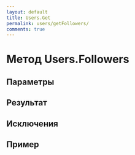 ```yaml
---
layout: default
title: Users.Get
permalink: users/getFollowers/
comments: true
---
```

# Метод Users.Followers

## Параметры

## Результат

## Исключения

## Пример
```csharp

```
